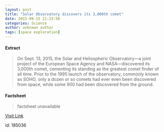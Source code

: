 ```yaml
---
layout: post
title: "Solar Observatory discovers its 3,000th comet"
date: 2015-09-15 21:23:50
categories: Science
author: unknown author
tags: [space exploration]
---
```



#### Extract
>On Sept. 13, 2015, the Solar and Heliospheric Observatory—a joint project of the European Space Agency and NASA—discovered its 3,000th comet, cementing its standing as the greatest comet finder of all time. Prior to the 1995 launch of the observatory, commonly known as SOHO, only a dozen or so comets had ever even been discovered from space, while some 900 had been discovered from the ground.

#### Factsheet
>factsheet unavailable

[Visit Link](http://phys.org/news/2015-09-solar-observatory-3000th-comet.html)

id:  185036
